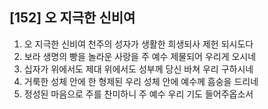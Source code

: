 ## [152] 오 지극한 신비여

1) 오 지극한 신비여 천주의 성자가 생활한 희생되사 제헌 되시도다  
2) 보라 생명의 빵을 놀라운 사랑을 주 예수 제물되어 우리게 오시네  
3) 십자가 위에서도 제대 위에서도 성부께 당신 바쳐 우리 구하시네  
4) 거룩한 성체 안에 한 형제된 우리 성체 안에 예수께 흠숭을 드리네  
5) 정성된 마음으로 주를 찬미하니 주 예수 우리 기도 들어주옵소서
